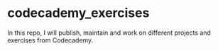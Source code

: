 # codecademy_exercises
In this repo, I will publish, maintain and work on different projects and exercises from Codecademy. 
